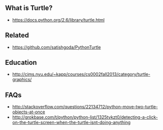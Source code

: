 What is Turtle?
---------------------

* https://docs.python.org/2.6/library/turtle.html


Related
--------

* https://github.com/satishgoda/PythonTurtle


Education
---------
* http://cims.nyu.edu/~kapp/courses/cs0002fall2013/category/turtle-graphics/

FAQs
-----
* http://stackoverflow.com/questions/22134712/python-move-two-turtle-objects-at-once
* http://grokbase.com/t/python/python-list/1325tvkzt0/detecting-a-click-on-the-turtle-screen-when-the-turtle-isnt-doing-anything
